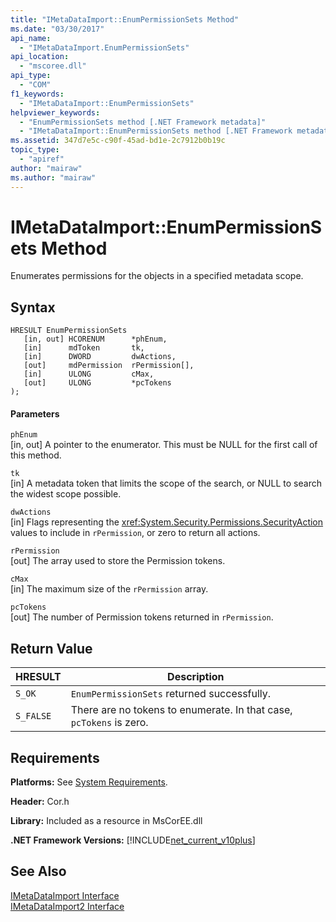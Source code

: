 ```yaml
---
title: "IMetaDataImport::EnumPermissionSets Method"
ms.date: "03/30/2017"
api_name: 
  - "IMetaDataImport.EnumPermissionSets"
api_location: 
  - "mscoree.dll"
api_type: 
  - "COM"
f1_keywords: 
  - "IMetaDataImport::EnumPermissionSets"
helpviewer_keywords: 
  - "EnumPermissionSets method [.NET Framework metadata]"
  - "IMetaDataImport::EnumPermissionSets method [.NET Framework metadata]"
ms.assetid: 347d7e5c-c90f-45ad-bd1e-2c7912b0b19c
topic_type: 
  - "apiref"
author: "mairaw"
ms.author: "mairaw"
---
```

# IMetaDataImport::EnumPermissionSets Method
Enumerates permissions for the objects in a specified metadata scope.  

## Syntax  

```  
HRESULT EnumPermissionSets  
   [in, out] HCORENUM      *phEnum,   
   [in]      mdToken       tk,   
   [in]      DWORD         dwActions,  
   [out]     mdPermission  rPermission[],  
   [in]      ULONG         cMax,  
   [out]     ULONG         *pcTokens  
);  
```  

#### Parameters  
 `phEnum`  
 [in, out] A pointer to the enumerator. This must be NULL for the first call of this method.  

 `tk`  
 [in] A metadata token that limits the scope of the search, or NULL to search the widest scope possible.  

 `dwActions`  
 [in] Flags representing the <xref:System.Security.Permissions.SecurityAction> values to include in `rPermission`, or zero to return all actions.  

 `rPermission`  
 [out] The array used to store the Permission tokens.  

 `cMax`  
 [in] The maximum size of the `rPermission` array.  

 `pcTokens`  
 [out] The number of Permission tokens returned in `rPermission`.  

## Return Value  


|HRESULT|Description|  
|-------------|-----------------|  
|`S_OK`|`EnumPermissionSets` returned successfully.|  
|`S_FALSE`|There are no tokens to enumerate. In that case, `pcTokens` is zero.|  

## Requirements  
 **Platforms:** See [System Requirements](../../../../docs/framework/get-started/system-requirements.md).  

 **Header:** Cor.h  

 **Library:** Included as a resource in MsCorEE.dll  

 **.NET Framework Versions:** [!INCLUDE[net_current_v10plus](../../../../includes/net-current-v10plus-md.md)]  

## See Also  
 [IMetaDataImport Interface](../../../../docs/framework/unmanaged-api/metadata/imetadataimport-interface.md)  
 [IMetaDataImport2 Interface](../../../../docs/framework/unmanaged-api/metadata/imetadataimport2-interface.md)
